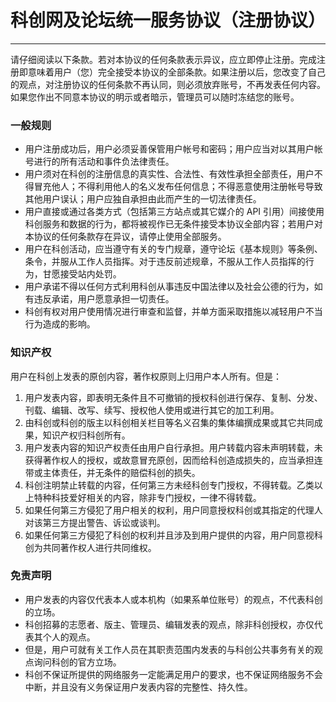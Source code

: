 # 科创网及论坛统一服务协议（注册协议）
----
请仔细阅读以下条款。若对本协议的任何条款表示异议，应立即停止注册。完成注册即意味着用户（您）完全接受本协议的全部条款。如果注册以后，您改变了自己的观点，对注册协议的任何条款不再认同，则必须放弃账号，不再发表任何内容。如果您作出不同意本协议的明示或者暗示，管理员可以随时冻结您的账号。

### 一般规则

- 用户注册成功后，用户必须妥善保管用户帐号和密码；用户应当对以其用户帐号进行的所有活动和事件负法律责任。
- 用户须对在科创的注册信息的真实性、合法性、有效性承担全部责任，用户不得冒充他人；不得利用他人的名义发布任何信息；不得恶意使用注册帐号导致其他用户误认；用户应独自承担由此而产生的一切法律责任。
- 用户直接或通过各类方式（包括第三方站点或其它媒介的 API 引用）间接使用科创服务和数据的行为，都将被视作已无条件接受本协议全部内容；若用户对本协议的任何条款存在异议，请停止使用全部服务。
- 用户在科创活动，应当遵守有关的专门规章，遵守论坛《基本规则》等条例、条令，并服从工作人员指挥。对于违反前述规章，不服从工作人员指挥的行为，甘愿接受站内处罚。
- 用户承诺不得以任何方式利用科创从事违反中国法律以及社会公德的行为，如有违反承诺，用户愿意承担一切责任。
- 科创有权对用户使用情况进行审查和监督，并单方面采取措施以减轻用户不当行为造成的影响。

### 知识产权

用户在科创上发表的原创内容，著作权原则上归用户本人所有。但是：
1. 用户发表内容，即表明无条件且不可撤销的授权科创进行保存、复制、分发、刊载、编辑、改写、续写、授权他人使用或进行其它的加工利用。
2. 由科创或科创的版主以科创相关栏目等名义召集的集体编撰成果或其它共同成果，知识产权归科创所有。
3. 用户发表内容的知识产权责任由用户自行承担。用户转载内容未声明转载，未获得著作权人的授权，或故意冒充原创，因而给科创造成损失的，应当承担连带或主体责任，并无条件的赔偿科创的损失。
4. 科创注明禁止转载的内容，任何第三方未经科创专门授权，不得转载。乙类以上特种科技爱好相关的内容，除非专门授权，一律不得转载。
5. 如果任何第三方侵犯了用户相关的权利，用户同意授权科创或其指定的代理人对该第三方提出警告、诉讼或谈判。
6. 如果任何第三方侵犯了科创的权利并且涉及到用户提供的内容，用户同意视科创为共同著作权人进行共同维权。

### 免责声明

- 用户发表的内容仅代表本人或本机构（如果系单位账号）的观点，不代表科创的立场。
- 科创招募的志愿者、版主、管理员、编辑发表的观点，除非科创授权，亦仅代表其个人的观点。
- 但是，用户可就有关工作人员在其职责范围内发表的与科创公共事务有关的观点询问科创的官方立场。
- 科创不保证所提供的网络服务一定能满足用户的要求，也不保证网络服务不会中断，并且没有义务保证用户发表内容的完整性、持久性。
